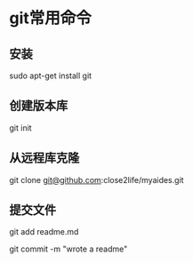 # git常用命令
## 安装
sudo apt-get install git

## 创建版本库
git init

## 从远程库克隆
git clone git@github.com:close2life/myaides.git

## 提交文件
git add readme.md

git commit -m "wrote a readme"

